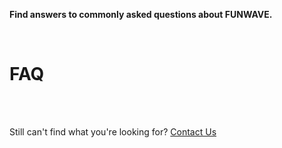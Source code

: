 **Find answers to commonly asked questions about FUNWAVE.**

<br>

# FAQ



<br>
<br>

Still can't find what you're looking for? [Contact Us](mailto:support@inductiva.ai)
